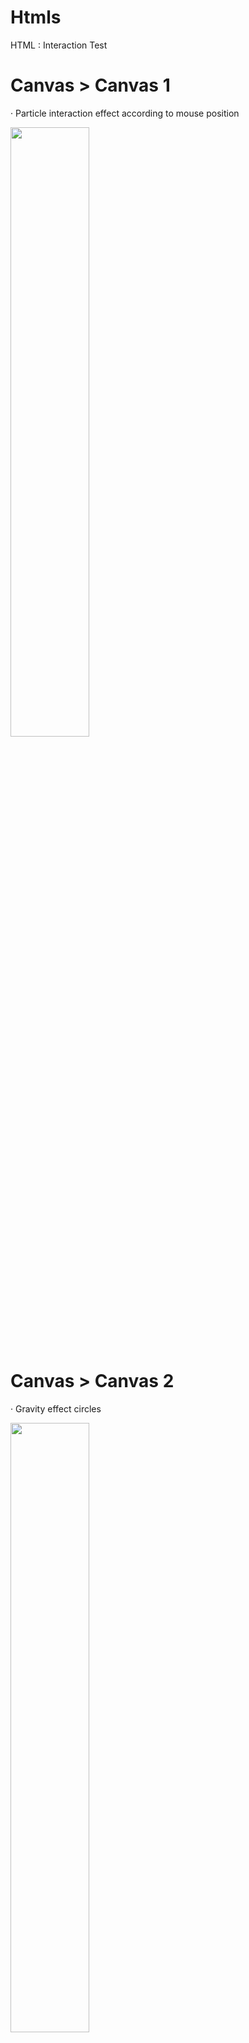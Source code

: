 # Htmls
HTML : Interaction Test

# Canvas > Canvas 1
· Particle interaction effect according to mouse position

<img width="50%" src="https://user-images.githubusercontent.com/60421160/176029769-30bb5d2c-7184-4381-9309-e41ced45d97c.jpg"/>

# Canvas > Canvas 2
· Gravity effect circles

<img width="50%" src="https://user-images.githubusercontent.com/60421160/176505725-23f6e7c1-54b3-4f02-bec9-e4787af11744.gif" />
